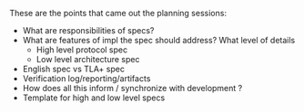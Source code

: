 These are the points that came out the planning sessions:

- What are responsibilities of specs?
- What are features of impl the spec should address? What level of details
    - High level protocol spec
    - Low level architecture spec
- English spec vs TLA+ spec
- Verification log/reporting/artifacts
- How does all this inform / synchronize with development ?
- Template for high and low level specs
